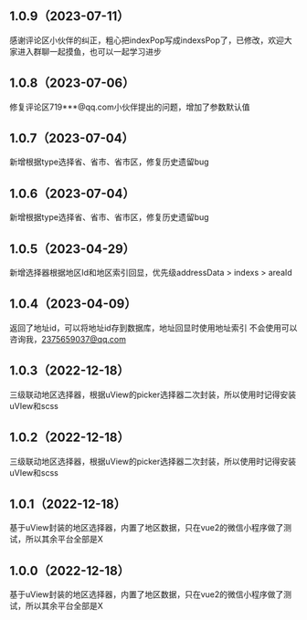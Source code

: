 ## 1.0.9（2023-07-11）
感谢评论区小伙伴的纠正，粗心把indexPop写成indexsPop了，已修改，欢迎大家进入群聊一起摸鱼，也可以一起学习进步
## 1.0.8（2023-07-06）
修复评论区719***@qq.com小伙伴提出的问题，增加了参数默认值
## 1.0.7（2023-07-04）
新增根据type选择省、省市、省市区，修复历史遗留bug
## 1.0.6（2023-07-04）
新增根据type选择省、省市、省市区，修复历史遗留bug
## 1.0.5（2023-04-29）
新增选择器根据地区Id和地区索引回显，优先级addressData > indexs > areaId
## 1.0.4（2023-04-09）
返回了地址id，可以将地址id存到数据库，地址回显时使用地址索引
不会使用可以咨询我，2375659037@qq.com
## 1.0.3（2022-12-18）
三级联动地区选择器，根据uView的picker选择器二次封装，所以使用时记得安装uVIew和scss
## 1.0.2（2022-12-18）
三级联动地区选择器，根据uView的picker选择器二次封装，所以使用时记得安装uVIew和scss
## 1.0.1（2022-12-18）
基于uView封装的地区选择器，内置了地区数据，只在vue2的微信小程序做了测试，所以其余平台全部是X
## 1.0.0（2022-12-18）
基于uView封装的地区选择器，内置了地区数据，只在vue2的微信小程序做了测试，所以其余平台全部是X
